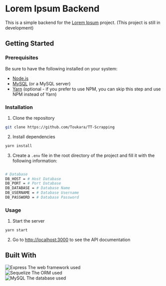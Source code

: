 # Lorem Ipsum Backend

This is a simple backend for the [Lorem Ipsum](https://github.com/Toukara/TTScraping-front) project. (This project is still in development)

## Getting Started

### Prerequisites

Be sure to have the following installed on your system:

- [Node.js](https://nodejs.org/en/)
- [MySQL](https://www.mysql.com/) (or a MySQL server)
- [Yarn](https://yarnpkg.com/en/) (optional - if you prefer to use NPM, you can skip this step and use NPM instead of Yarn)

### Installation

1. Clone the repository

```bash
git clone https://github.com/Toukara/TT-Scrapping
```

2. Install dependencies

```bash
yarn install
```

3. Create a `.env` file in the root directory of the project and fill it with the following information:

```bash

# Database
DB_HOST = # Host Database
DB_PORT = # Port Database
DB_DATABASE = # Database Name
DB_USERNAME = # Database Username
DB_PASSWORD = # Database Password

```

### Usage

1. Start the server

```bash
yarn start
```

2. Go to [http://localhost:3000](http://localhost:3000) to see the API documentation

## Built With

![Express](https://img.shields.io/badge/express-000000?style=for-the-badge&logo=express&logoColor=white) The web framework used\
![Sequelize](https://img.shields.io/badge/sequelize-000000?style=for-the-badge&logo=sequelize&logoColor=white) The ORM used\
![MySQL](https://img.shields.io/badge/mysql-000000?style=for-the-badge&logo=mysql&logoColor=white) The database used
